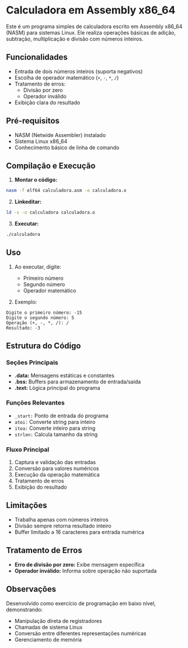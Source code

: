 # Calculadora em Assembly x86_64

Este é um programa simples de calculadora escrito em Assembly x86_64 (NASM) para sistemas Linux. Ele realiza operações básicas de adição, subtração, multiplicação e divisão com números inteiros.

## Funcionalidades
- Entrada de dois números inteiros (suporta negativos)
- Escolha de operador matemático (`+`, `-`, `*`, `/`)
- Tratamento de erros:
  - Divisão por zero
  - Operador inválido
- Exibição clara do resultado

## Pré-requisitos
- NASM (Netwide Assembler) instalado
- Sistema Linux x86_64
- Conhecimento básico de linha de comando

## Compilação e Execução

1. **Montar o código:**
```bash
nasm -f elf64 calculadora.asm -o calculadora.o
```

2. **Linkeditar:**
```bash
ld -s -o calculadora calculadora.o
```

3. **Executar:**
```bash
./calculadora
```

## Uso
1. Ao executar, digite:
   - Primeiro número
   - Segundo número
   - Operador matemático

2. Exemplo:
```
Digite o primeiro número: -15
Digite o segundo número: 5
Operação (+, -, *, /): /
Resultado: -3
```

## Estrutura do Código

### Seções Principais
- **.data:** Mensagens estáticas e constantes
- **.bss:** Buffers para armazenamento de entrada/saída
- **.text:** Lógica principal do programa

### Funções Relevantes
- `_start:` Ponto de entrada do programa
- `atoi:` Converte string para inteiro
- `itoa:` Converte inteiro para string
- `strlen:` Calcula tamanho da string

### Fluxo Principal
1. Captura e validação das entradas
2. Conversão para valores numéricos
3. Execução da operação matemática
4. Tratamento de erros
5. Exibição do resultado

## Limitações
- Trabalha apenas com números inteiros
- Divisão sempre retorna resultado inteiro
- Buffer limitado a 16 caracteres para entrada numérica

## Tratamento de Erros
- **Erro de divisão por zero:** Exibe mensagem específica
- **Operador inválido:** Informa sobre operação não suportada

## Observações
Desenvolvido como exercício de programação em baixo nível, demonstrando:
- Manipulação direta de registradores
- Chamadas de sistema Linux
- Conversão entre diferentes representações numéricas
- Gerenciamento de memória
